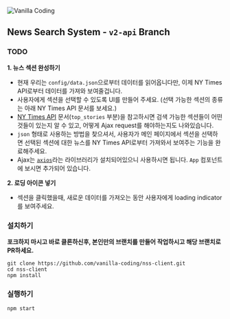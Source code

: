 ![Vanilla Coding](https://s3.ap-northeast-2.amazonaws.com/vanilla-coding/Assets/logo_regular%403x.png)

## News Search System - `v2-api` Branch

### TODO

**1. 뉴스 섹션 완성하기**
- 현재 우리는 `config/data.json`으로부터 데이터를 읽어옵니다만, 이제 NY Times API로부터 데이터를 가져와 보여줄겁니다.
- 사용자에게 섹션을 선택할 수 있도록 UI를 만들어 주세요. (선택 가능한 섹션의 종류는 아래 NY Times API 문서를 보세요.)
- [NY Times API](https://developer.nytimes.com/) 문서(`top_stories` 부분)을 참고하시면 검색 가능한 섹션들이 어떤 것들이 있는지 알 수 있고, 어떻게 Ajax request를 해야하는지도 나와있습니다.
- `json` 형태로 사용하는 방법을 찾으셔서, 사용자가 메인 페이지에서 섹션을 선택하면 선택된 섹션에 대한 뉴스를 NY Times API로부터 가져와서 보여주는 기능을 완료해주세요.
- Ajax는 [`axios`](https://github.com/axios/axios)라는 라이브러리가 설치되어있으니 사용하시면 됩니다. `App` 컴포넌트에 보시면 추가되어 있습니다.

**2. 로딩 아이콘 넣기**
- 섹션을 클릭했을때, 새로운 데이터를 가져오는 동안 사용자에게 loading indicator를 보여주세요.

### 설치하기

**포크하지 마시고 바로 클론하신후, 본인만의 브랜치를 만들어 작업하시고 해당 브랜치로 PR하세요.**

```
git clone https://github.com/vanilla-coding/nss-client.git
cd nss-client
npm install
```

### 실행하기

```
npm start
```
